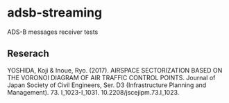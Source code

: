 # adsb-streaming
ADS-B messages receiver tests

## Reserach

YOSHIDA, Koji & Inoue, Ryo. (2017). AIRSPACE SECTORIZATION BASED ON THE VORONOI DIAGRAM OF AIR TRAFFIC CONTROL POINTS. Journal of Japan Society of Civil Engineers, Ser. D3 (Infrastructure Planning and Management). 73. I_1023-I_1031. 10.2208/jscejipm.73.I_1023. 
